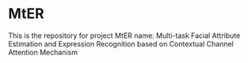 # MtER
This is the repository for project MtER name: Multi-task Facial Attribute Estimation and Expression Recognition based on Contextual Channel Attention Mechanism
